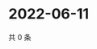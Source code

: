 # 2022-06-11

共 0 条

<!-- BEGIN WEIBO -->
<!-- 最后更新时间 Sat Jun 11 2022 16:15:18 GMT+0800 (China Standard Time) -->

<!-- END WEIBO -->
